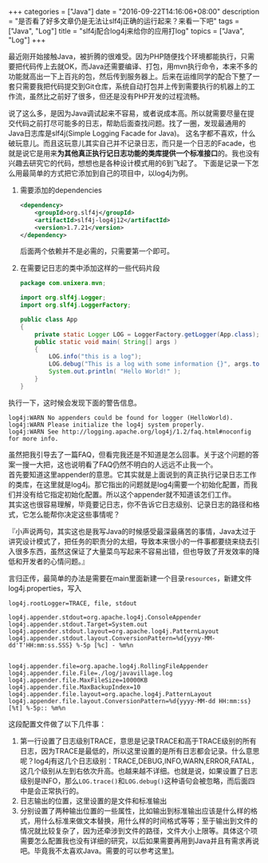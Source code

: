 +++
categories = ["Java"]
date = "2016-09-22T14:16:06+08:00"
description = "是否看了好多文章仍是无法让slf4j正确的运行起来？来看一下吧"
tags = ["Java", "Log"]
title = "slf4j配合log4j来给你的应用打log"
topics = ["Java", "Log"]
+++

最近刚开始接触Java，被折腾的很难受。因为PHP随便找个环境都能执行，只需要把代码传上去就OK，而Java还需要编译、打包，用mvn执行命令，本来不多的功能就高出一下上百兆的包，然后传到服务器上。后来在运维同学的配合下整了一套只需要我把代码提交到Git仓库，系统自动打包并上传到需要执行的机器上的工作流，虽然比之前好了很多，但还是没有PHP开发的过程流畅。

<!--more-->

说了这么多，是因为Java调试起来不容易，或者说成本高。所以就需要尽量在提交代码之前打尽可能多的日志，帮助后面查找问题。找了一圈，发现最通用的Java日志库是slf4j(Simple Logging Facade for Java)。
这名字都不喜欢，什么破玩意儿。而且这玩意儿其实自己并不记录日志，而只是一个日志的Facade，也就是说它是用来**为其他真正执行记日志功能的类库提供一个标准接口**的。我也没有兴趣去研究它的代码，想想也是各种设计模式用的6到飞起了。
下面是记录一下怎么用最简单的方式把它添加到自己的项目中，以log4j为例。

1. 需要添加的dependencies

    ```xml
    <dependency>
        <groupId>org.slf4j</groupId>
        <artifactId>slf4j-log4j12</artifactId>
        <version>1.7.21</version>
    </dependency>

    ```
    后面两个依赖并不是必需的，只需要第一个即可。

2. 在需要记日志的类中添加这样的一些代码片段

    ```java
    package com.unixera.mvn;

    import org.slf4j.Logger;
    import org.slf4j.LoggerFactory;

    public class App 
    {
        private static Logger LOG = LoggerFactory.getLogger(App.class);
        public static void main( String[] args )
        {
            LOG.info("this is a log");
            LOG.debug("This is a log with some information {}", args.toString());
            System.out.println( "Hello World!" );
        }
    }
    ```

执行一下，这时候会发现下面的警告信息。

```
log4j:WARN No appenders could be found for logger (HelloWorld).
log4j:WARN Please initialize the log4j system properly.
log4j:WARN See http://logging.apache.org/log4j/1.2/faq.html#noconfig for more info.
```
虽然把我引导去了一篇FAQ，但看完我还是不知道是怎么回事。关于这个问题的答案一搜一大把，这也说明看了FAQ仍然不明白的人远远不止我一个。  
首先要知道这里appender的意思。它其实就是上面说到的真正执行记录日志工作的类库，在这里就是log4j。那它指出的问题就是log4j需要一个初始化配置，而我们并没有给它指定初始化配置。所以这个appender就不知道该怎们工作。  
其实这也很容易理解，毕竟要记日志，你不告诉它日志级别、记录日志的路径和格式，它怎么能帮你决定这些事情呢？  

『小声说两句，其实这也是我写Java的时候感受最深最痛苦的事情，Java太过于讲究设计模式了，把任务的职责分的太细，导致本来很小的一件事都要绕来绕去引入很多东西，虽然这保证了大量菜鸟写起来不容易出错，但也导致了开发效率的降低和开发者的心情问题。』

言归正传，最简单的办法是需要在main里面新建一个目录`resources`，新建文件log4j.properties，写入

```
log4j.rootLogger=TRACE, file, stdout

log4j.appender.stdout=org.apache.log4j.ConsoleAppender
log4j.appender.stdout.Target=System.out
log4j.appender.stdout.layout=org.apache.log4j.PatternLayout
log4j.appender.stdout.layout.ConversionPattern=%d{yyyy-MM-dd'T'HH:mm:ss.SSS} %-5p [%c] - %m%n


log4j.appender.file=org.apache.log4j.RollingFileAppender
log4j.appender.file.File=./log/javavillage.log
log4j.appender.file.MaxFileSize=10000KB
log4j.appender.file.MaxBackupIndex=10
log4j.appender.file.layout=org.apache.log4j.PatternLayout
log4j.appender.file.layout.ConversionPattern=%d{yyyy-MM-dd HH:mm:ss} [%t] %-5p:: %m%n
```

这段配置文件做了以下几件事：

1. 第一行设置了日志级别TRACE，意思是记录TRACE和高于TRACE级别的所有日志，因为TRACE是最低的，所以这里设置的是所有日志都会记录。什么意思呢？log4j有这几个日志级别：TRACE,DEBUG,INFO,WARN,ERROR,FATAL，这几个级别从左到右依次升高。也越来越不详细。也就是说，如果设置了日志级别是INFO，那么`LOG.trace()`和`LOG.debug()`这种语句会被忽略，而后面四中是会正常执行的。
2. 日志输出的位置，这里设置的是文件和标准输出
3. 分别设置了两种输出位置的一些属性，比如输出到标准输出应该是什么样的格式，用什么标准来做文本替换，用什么样的时间格式等等；至于输出到文件的情况就比较复杂了，因为还牵涉到文件的路径，文件大小上限等。具体这个项需要怎么配置我也没有详细的研究，以后如果需要再用到Java并且有需求再说吧。毕竟我不太喜欢Java。需要的可以参考这里[1]。

[1]: https://www.tutorialspoint.com/log4j/log4j_logging_files.htm